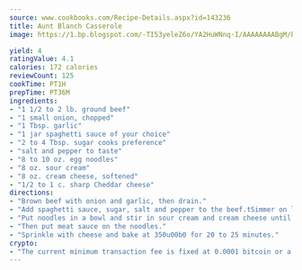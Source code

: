 ```yaml
---
source: www.cookbooks.com/Recipe-Details.aspx?id=143236
title: Aunt Blanch Casserole
image: https://1.bp.blogspot.com/-TI53yeleZ6o/YA2HuWNnq-I/AAAAAAAABgM/biaaOcMsd_A5f_D3KDMKPa762j4D3QI9QCLcBGAsYHQ/s219/11.png

yield: 4
ratingValue: 4.1
calories: 172 calories
reviewCount: 125
cookTime: PT1H
prepTime: PT36M
ingredients:
- "1 1/2 to 2 lb. ground beef"
- "1 small onion, chopped"
- "1 Tbsp. garlic"
- "1 jar spaghetti sauce of your choice"
- "2 to 4 Tbsp. sugar cooks preference"
- "salt and pepper to taste"
- "8 to 10 oz. egg noodles"
- "8 oz. sour cream"
- "8 oz. cream cheese, softened"
- "1/2 to 1 c. sharp Cheddar cheese"
directions:
- "Brown beef with onion and garlic, then drain."
- "Add spaghetti sauce, sugar, salt and pepper to the beef.tSimmer on low heat and stir occasionally.tCook noodles according to package directions; drain well."
- "Put noodles in a bowl and stir in sour cream and cream cheese until well blended.tPlace noodle mixture in a 2-quart casserole dish."
- "Then put meat sauce on the noodles."
- "Sprinkle with cheese and bake at 350u00b0 for 20 to 25 minutes."
crypto:
- "The current minimum transaction fee is fixed at 0.0001 bitcoin or a tenth of a millibitcoin per kilobyte, recently decreased from one millibitcoin."
---
```

